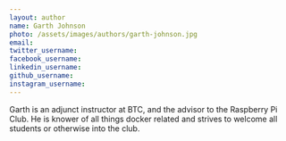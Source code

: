 ```yaml
---
layout: author
name: Garth Johnson
photo: /assets/images/authors/garth-johnson.jpg
email:
twitter_username:
facebook_username:
linkedin_username:
github_username:
instagram_username:
---
```


Garth is an adjunct instructor at BTC, and the advisor to the Raspberry Pi Club. He is knower of all things docker related and strives to welcome all students or otherwise into the club.